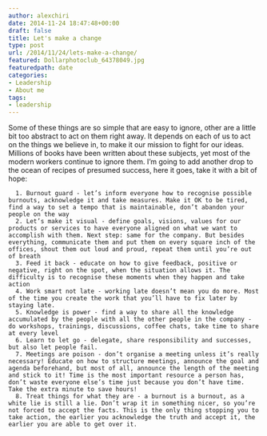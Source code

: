 ```yaml
---
author: alexchiri
date: 2014-11-24 18:47:48+00:00
draft: false
title: Let's make a change
type: post
url: /2014/11/24/lets-make-a-change/
featured: Dollarphotoclub_64378049.jpg
featuredpath: date
categories:
- Leadership
- About me
tags:
- leadership
---
```


Some of these things are so simple that are easy to ignore, other are a little bit too abstract to act on them right away. It depends on each of us to act on the things we believe in, to make it our mission to fight for our ideas. Millions of books have been written about these subjects, yet most of the modern workers continue to ignore them. I’m going to add another drop to the ocean of recipes of presumed success, here it goes, take it with a bit of hope:



 	  1. Burnout guard - let’s inform everyone how to recognise possible burnouts, acknowledge it and take measures. Make it OK to be tired, find a way to set a tempo that is maintainable, don’t abandon your people on the way
 	  2. Let’s make it visual - define goals, visions, values for our products or services to have everyone aligned on what we want to accomplish with them. Next step: same for the company. But besides everything, communicate them and put them on every square inch of the offices, shout them out loud and proud, repeat them until you’re out of breath
 	  3. Feed it back - educate on how to give feedback, positive or negative, right on the spot, when the situation allows it. The difficulty is to recognise these moments when they happen and take action
 	  4. Work smart not late - working late doesn’t mean you do more. Most of the time you create the work that you’ll have to fix later by staying late.
 	  5. Knowledge is power - find a way to share all the knowledge accumulated by the people with all the other people in the company - do workshops, trainings, discussions, coffee chats, take time to share at every level
 	  6. Learn to let go - delegate, share responsibility and successes, but also let people fail.
 	  7. Meetings are poison - don’t organise a meeting unless it’s really necessary! Educate on how to structure meetings, announce the goal and agenda beforehand, but most of all, announce the length of the meeting and stick to it! Time is the most important resource a person has, don’t waste everyone else’s time just because you don’t have time. Take the extra minute to save hours!
 	  8. Treat things for what they are - a burnout is a burnout, as a white lie is still a lie. Don’t wrap it in something nicer, so you’re not forced to accept the facts. This is the only thing stopping you to take action, the earlier you acknowledge the truth and accept it, the earlier you are able to get over it.

